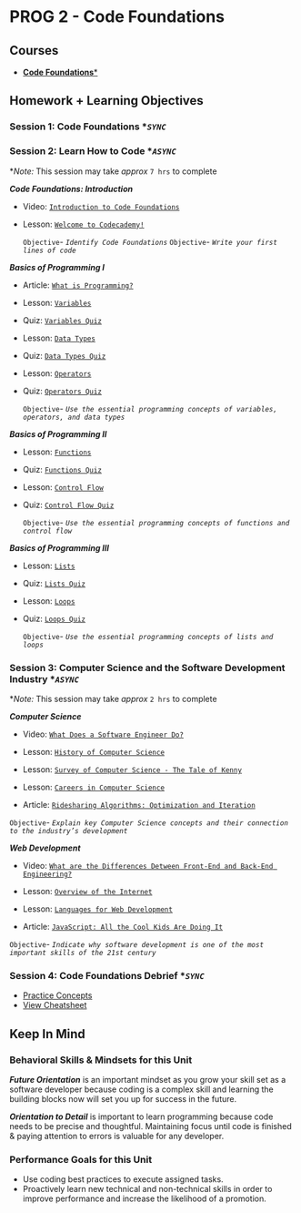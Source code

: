 # PROG 2 - Code Foundations

## Courses

- [**Code Foundations***](https://www.codecademy.com/learn/paths/code-foundations)

## Homework + Learning Objectives

### Session 1: Code Foundations **`SYNC`*

### Session 2: Learn How to Code **`ASYNC`*

**Note:* This session may take *approx* `7 hrs` to complete

***Code Foundations: Introduction***

- Video: [`Introduction to Code Foundations`](https://www.codecademy.com/paths/code-foundations/tracks/cf-introduction/modules/introduction-to-code-foundations/videos/introduction-to-code-foundations)

- Lesson: [`Welcome to Codecademy!`](https://www.codecademy.com/paths/code-foundations/tracks/cf-introduction/modules/introduction-to-code-foundations/lessons/welcome-to-codecademy)

  `Objective`- *`Identify Code Foundations`*
  `Objective`- *`Write your first lines of code`*

***Basics of Programming I***

- Article: [`What is Programming?`](https://www.codecademy.com/paths/code-foundations/tracks/learn-how-to-code/modules/bop-i/articles/what-is-programming)

- Lesson: [`Variables`](https://www.codecademy.com/paths/code-foundations/tracks/learn-how-to-code/modules/bop-i/lessons/bop-variables)

- Quiz: [`Variables Quiz`](https://www.codecademy.com/paths/code-foundations/tracks/learn-how-to-code/modules/bop-i/quizzes/bop-variables-quiz)

- Lesson: [`Data Types`](https://www.codecademy.com/paths/code-foundations/tracks/learn-how-to-code/modules/bop-i/lessons/bop-datatypes)

- Quiz: [`Data Types Quiz`](https://www.codecademy.com/paths/code-foundations/tracks/learn-how-to-code/modules/bop-i/quizzes/bop-datatypes-quiz)

- Lesson: [`Operators`](https://www.codecademy.com/paths/code-foundations/tracks/learn-how-to-code/modules/bop-i/lessons/bop-operators)

- Quiz: [`Operators Quiz`](https://www.codecademy.com/paths/code-foundations/tracks/learn-how-to-code/modules/bop-i/quizzes/bop-operators-quiz)

  `Objective`- *`Use the essential programming concepts of variables, operators, and data types`*

***Basics of Programming II***

- Lesson: [`Functions`](https://www.codecademy.com/paths/code-foundations/tracks/learn-how-to-code/modules/bop-ii/lessons/bop-functions)

- Quiz: [`Functions Quiz`](https://www.codecademy.com/paths/code-foundations/tracks/learn-how-to-code/modules/bop-ii/quizzes/bop-functions-quiz)

- Lesson: [`Control Flow`](https://www.codecademy.com/paths/code-foundations/tracks/learn-how-to-code/modules/bop-ii/lessons/bop-control-flow)

- Quiz: [`Control Flow Quiz`](https://www.codecademy.com/paths/code-foundations/tracks/learn-how-to-code/modules/bop-ii/quizzes/bop-control-flow-quiz)

  `Objective`- *`Use the essential programming concepts of functions and control flow`*

***Basics of Programming III***

- Lesson: [`Lists`](https://www.codecademy.com/paths/code-foundations/tracks/learn-how-to-code/modules/bop-iii/lessons/bop-lists)

- Quiz: [`Lists Quiz`](https://www.codecademy.com/paths/code-foundations/tracks/learn-how-to-code/modules/bop-iii/quizzes/bop-lists-quiz)

- Lesson: [`Loops`](https://www.codecademy.com/paths/code-foundations/tracks/learn-how-to-code/modules/bop-iii/lessons/bop-loops)

- Quiz: [`Loops Quiz`](https://www.codecademy.com/paths/code-foundations/tracks/learn-how-to-code/modules/bop-iii/quizzes/bop-loops-quiz)

  `Objective`- *`Use the essential programming concepts of lists and loops`*

### Session 3: Computer Science and the Software Development Industry **`ASYNC`*

**Note:* This session may take *approx* `2 hrs` to complete

***Computer Science***

- Video: [`What Does a Software Engineer Do?`](https://www.codecademy.com/paths/code-foundations/tracks/cf-computer-science/modules/survey-of-computer-science/videos/what-does-a-software-engineer-do)

- Lesson: [`History of Computer Science`](https://www.codecademy.com/paths/code-foundations/tracks/cf-computer-science/modules/survey-of-computer-science/lessons/history-of-cs)

- Lesson: [`Survey of Computer Science - The Tale of Kenny`](https://www.codecademy.com/paths/code-foundations/tracks/cf-computer-science/modules/survey-of-computer-science/lessons/the-tale-of-kenny)

- Lesson: [`Careers in Computer Science`](https://www.codecademy.com/paths/code-foundations/tracks/cf-computer-science/modules/survey-of-computer-science/lessons/careers-in-cs)

- Article: [`Ridesharing Algorithms: Optimization and Iteration`](https://www.codecademy.com/paths/code-foundations/tracks/cf-computer-science/modules/survey-of-computer-science/articles/cf-cs-ridesharing)

`Objective`- *`Explain key Computer Science concepts and their connection to the industry’s development`*

***Web Development***

- Video: [`What are the Differences Detween Front-End and Back-End Engineering?`](https://www.codecademy.com/paths/code-foundations/tracks/cf-web-development/modules/survey-of-web-development/videos/what-are-the-differences-between-front-end-and-back-end-engineering)

- Lesson: [`Overview of the Internet`](https://www.codecademy.com/paths/code-foundations/tracks/cf-web-development/modules/survey-of-web-development/lessons/what-is-the-internet)

- Lesson: [`Languages for Web Development`](https://www.codecademy.com/paths/code-foundations/tracks/cf-web-development/modules/survey-of-web-development/lessons/web-dev-lang)

- Article: [`JavaScript: All the Cool Kids Are Doing It`](https://www.codecademy.com/paths/code-foundations/tracks/cf-web-development/modules/survey-of-web-development/articles/growth-of-javascript)

`Objective`- *`Indicate why software development is one of the most important skills of the 21st century`*

### Session 4: Code Foundations Debrief **`SYNC`*

<!-- CHECK -->
- [Practice Concepts](https://www.codecademy.com/practice/tracks/learn-how-to-code/modules/bop-ii)
- [View Cheatsheet](https://www.codecademy.com/learn/paths/code-foundations/tracks/learn-how-to-code/modules/bop-ii/cheatsheet)

## Keep In Mind

### Behavioral Skills & Mindsets for this Unit

***Future Orientation*** is an important mindset as you grow your skill set as a software developer because coding is a complex skill and learning the building blocks now will set you up for success in the future.

***Orientation to Detail*** is important to learn programming because code needs to be precise and thoughtful. Maintaining focus until code is finished & paying attention to errors is valuable for any developer.

### Performance Goals for this Unit

- Use coding best practices to execute assigned tasks.
- Proactively learn new technical and non-technical skills in order to improve performance and increase the likelihood of a promotion.
